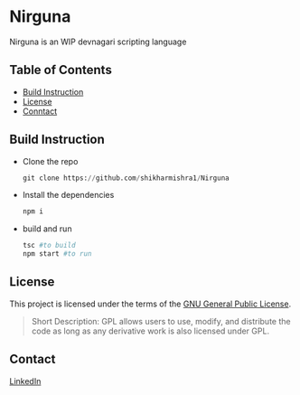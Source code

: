 # Nirguna

Nirguna is an WIP devnagari scripting language 

## Table of Contents

- [Build Instruction](#buildinstruction)
- [License](#license)
- [Conntact](#contact)

## Build Instruction

- Clone the repo
  ```python
  git clone https://github.com/shikharmishra1/Nirguna
- Install the dependencies
  ```python
  npm i
- build and run
  ```python
  tsc #to build
  npm start #to run

## License

This project is licensed under the terms of the [GNU General Public License](https://www.gnu.org/licenses/gpl-3.0.en.html).
>Short Description: GPL allows users to use, modify, and distribute the code as long as any derivative work is also licensed under GPL.

## Contact

[LinkedIn](https://www.linkedin.com/in/shikhar-mishra-17b5a1231/)
